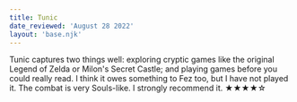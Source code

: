 ```yaml
---
title: Tunic
date_reviewed: 'August 28 2022'
layout: 'base.njk'
---
```


Tunic captures two things well: exploring cryptic games like the original
Legend of Zelda or Milon's Secret Castle; and playing games before you
could really read. I think it owes something to Fez too, but I have not
played it. The combat is very Souls-like. I strongly recommend it. ★★★★☆